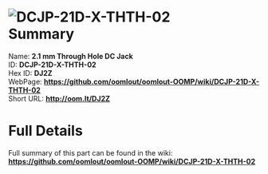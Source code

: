 
![DCJP-21D-X-THTH-02](https://github.com/oomlout/oomlout-OOMP/blob/master/parts/DCJP-21D-X-THTH-02/DCJP-21D-X-THTH-02_420.jpg)   
Summary
=================
  
Name: __2.1 mm Through Hole DC Jack__    
ID: __DCJP-21D-X-THTH-02__   
Hex ID: __DJ2Z__   
WebPage: __https://github.com/oomlout/oomlout-OOMP/wiki/DCJP-21D-X-THTH-02__   
Short URL: __http://oom.lt/DJ2Z__   

Full Details
==========================
Full summary of this part can be found in the wiki:   
__https://github.com/oomlout/oomlout-OOMP/wiki/DCJP-21D-X-THTH-02__    

